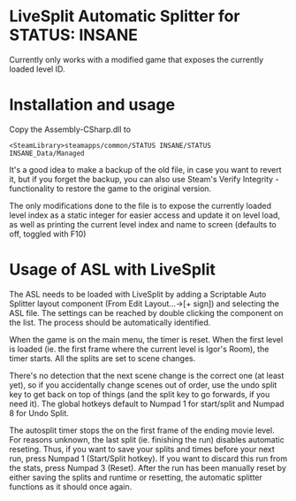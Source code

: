 # LiveSplit Automatic Splitter for STATUS: INSANE

Currently only works with a modified game that exposes the currently loaded level ID.

# Installation and usage

Copy the Assembly-CSharp.dll to 
```
<SteamLibrary>steamapps/common/STATUS INSANE/STATUS INSANE_Data/Managed
```

It's a good idea to make a backup of the old file, in case you want to revert it, but if you forget the backup, you can also use Steam's Verify Integrity -functionality to restore the game to the original version.

The only modifications done to the file is to expose the currently loaded level index as a static integer for easier access and update it on level load, as well as printing the current level index and name to screen (defaults to off, toggled with F10)


# Usage of ASL with LiveSplit

The ASL needs to be loaded with LiveSplit by adding a Scriptable Auto Splitter layout component (From Edit Layout...->[+ sign]) and selecting the ASL file. The settings can be reached by double clicking the component on the list. The process should be automatically identified.

When the game is on the main menu, the timer is reset. When the first level is loaded (ie. the first frame where the current level is Igor's Room), the timer starts. All the splits are set to scene changes. 

There's no detection that the next scene change is the correct one (at least yet), so if you accidentally change scenes out of order, use the undo split key to get back on top of things (and the split key to go forwards, if you need it). The global hotkeys default to Numpad 1 for start/split and Numpad 8 for Undo Split.


The autosplit timer stops the on the first frame of the ending movie level. For reasons unknown, the last split (ie. finishing the run) disables automatic reseting. Thus, if you want to save your splits and times before your next run, press Numpad 1 (Start/Split hotkey). If you want to discard this run from the stats, press Numpad 3 (Reset). After the run has been manually reset by either saving the splits and runtime or resetting, the automatic splitter functions as it should once again.


